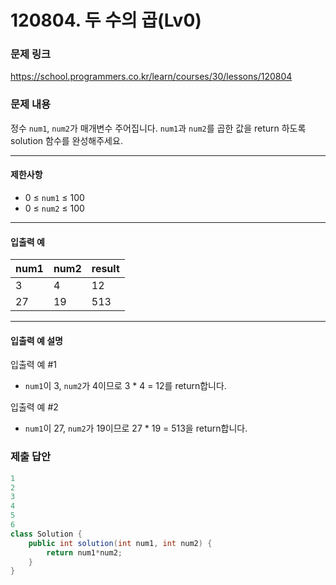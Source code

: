 # 120804. 두 수의 곱(Lv0)
### 문제 링크
https://school.programmers.co.kr/learn/courses/30/lessons/120804
### 문제 내용
정수 `num1`, `num2`가 매개변수 주어집니다. `num1`과 `num2`를 곱한 값을 return 하도록 solution 함수를 완성해주세요.

*** ** * ** ***

#### 제한사항

* 0 ≤ `num1` ≤ 100
* 0 ≤ `num2` ≤ 100

*** ** * ** ***

#### 입출력 예

| num1 | num2 | result |
|------|------|--------|
| 3    | 4    | 12     |
| 27   | 19   | 513    |

*** ** * ** ***

#### 입출력 예 설명

입출력 예 #1

* `num1`이 3, `num2`가 4이므로 3 \* 4 = 12를 return합니다.

입출력 예 #2

* `num1`이 27, `num2`가 19이므로 27 \* 19 = 513을 return합니다.

### 제출 답안
```java
1
2
3
4
5
6
class Solution {
    public int solution(int num1, int num2) {
        return num1*num2;
    }
}
```
